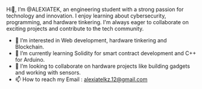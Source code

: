 Hi👋, I’m @ALEXIATEK, an engineering student with a strong passion for technology and innovation. I enjoy learning about cybersecurity, programming, and hardware tinkering. I'm always eager to collaborate on exciting projects and contribute to the tech community.
- 👀 I’m interested in Web development, hardware tinkering and Blockchain.
- 🌱 I’m currently learning Solidity for smart contract development and C++ for Arduino.
- 💞️ I’m looking to collaborate on hardware projects like building gadgets and working with sensors.
- 📫 How to reach my Email : alexiatelkz.12@gmail.com

<!---
ALEXIATEK/ALEXIATEK is a ✨ special ✨ repository because its `README.md` (this file) appears on your GitHub profile.
You can click the Preview link to take a look at your changes.
--->
